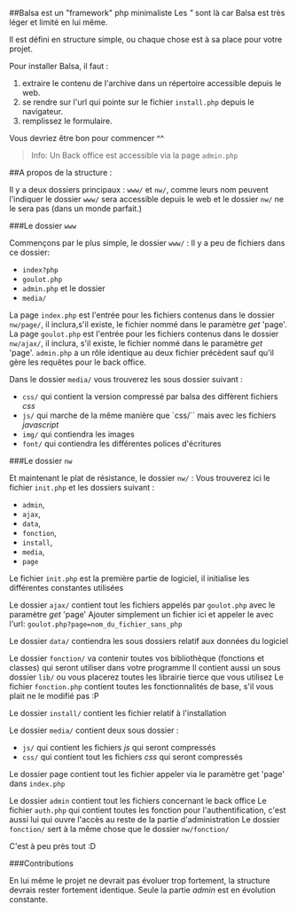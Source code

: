 ##Balsa est un "framework" php minimaliste
Les _"_ sont là car Balsa est très léger et limité en lui même.

Il est défini en structure simple, ou chaque chose est à sa place pour votre projet.

Pour installer Balsa, il faut :
1. extraire le contenu de l'archive dans un répertoire accessible depuis le web.
2. se rendre sur l'url qui pointe sur le fichier `install.php` depuis le navigateur.
3. remplissez le formulaire.

Vous devriez être bon pour commencer ^^

> Info: Un Back office est accessible via la page `admin.php`

##A propos de la structure :

Il y a deux dossiers principaux : `www/` et `nw/`, comme leurs nom peuvent l'indiquer le dossier `www/` sera accessible depuis le web et le dossier `nw/` ne le sera pas (dans un monde parfait.)


###Le dossier `www`

Commençons par le plus simple, le dossier `www/` :
Il y a peu de fichiers dans ce dossier: 
+ `index?php` 
+ `goulot.php`
+ `admin.php` et le dossier
+ `media/`

La page `index.php` est l'entrée pour les fichiers contenus dans le dossier `nw/page/`, il inclura,s'il existe, le fichier nommé dans le paramètre _get_ 'page'.
La page `goulot.php` est l'entrée pour les fichiers contenus dans le dossier `nw/ajax/`, il inclura, s'il existe, le fichier nommé dans le paramètre _get_ 'page'.
`admin.php` a un rôle identique au deux fichier précèdent sauf qu'il gère les requêtes pour le back office.

Dans le dossier `media/` vous trouverez les sous dossier suivant :
+ `css/`  qui contient la version compressé par balsa des diffèrent fichiers _css_
+ `js/`   qui marche de la même manière que `css/`` mais avec les fichiers _javascript_
+ `img/`  qui contiendra les images
+ `font/` qui contiendra les différentes polices d'écritures

###Le dossier `nw`

Et maintenant le plat de résistance, le dossier `nw/` :
Vous trouverez ici le fichier `init.php` et les dossiers suivant :
+ `admin`,
+ `ajax`,
+ `data`,
+ `fonction`,
+ `install`,
+ `media`,
+ `page`

Le fichier `init.php` est la première partie de logiciel, il initialise les différentes constantes utilisées
 
Le dossier `ajax/` contient tout les fichiers appelés par `goulot.php` avec le paramètre _get_ 'page'
Ajouter simplement un fichier ici et appeler le avec l'url:
`goulot.php?page=nom_du_fichier_sans_php`

Le dossier `data/` contiendra les sous dossiers relatif aux données du logiciel

Le dossier `fonction/` va contenir toutes vos bibliothèque (fonctions et classes) qui seront utiliser dans votre programme
Il contient aussi un sous dossier `lib/` ou vous placerez toutes les librairie tierce que vous utilisez
Le fichier `fonction.php` contient toutes les fonctionnalités de base, s'il vous plait ne le modifié pas :P

Le dossier `install/` contient les fichier relatif à l'installation

Le dossier `media/` contient deux sous dossier :
* `js/` qui contient les fichiers _js_ qui seront compressés
* `css/` qui contient tout les fichiers _css_ qui seront compressés

Le dossier page contient tout les fichier appeler via le paramètre get 'page' dans `index.php`

Le dossier `admin` contient tout les fichiers concernant le back office
Le fichier `auth.php` qui contient toutes les fonction pour l'authentification, c'est aussi lui qui ouvre l'accès  au reste de la partie d'administration
Le dossier `fonction/` sert à la même chose que le dossier `nw/fonction/`


C'est à peu près tout :D

###Contributions

En lui même le projet ne devrait pas évoluer trop fortement, la structure devrais rester fortement identique.
Seule la partie _admin_ est en évolution constante.
